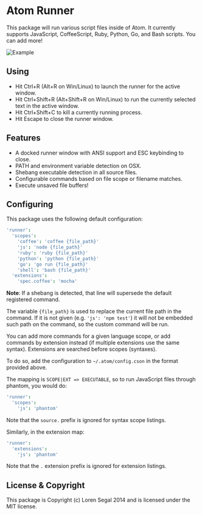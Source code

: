# Atom Runner

This package will run various script files inside of Atom.
It currently supports JavaScript, CoffeeScript, Ruby, Python, Go, and Bash
scripts. You can add more!

![Example](https://raw.githubusercontent.com/lsegal/atom-runner/master/resources/screenshot-1.png)

## Using

* Hit Ctrl+R (Alt+R on Win/Linux) to launch the runner for the active window.
* Hit Ctrl+Shift+R (Alt+Shift+R on Win/Linux) to run the currently selected
  text in the active window.
* Hit Ctrl+Shift+C to kill a currently running process.
* Hit Escape to close the runner window.

## Features

* A docked runner window with ANSI support and ESC keybinding to close.
* PATH and environment variable detection on OSX.
* Shebang executable detection in all source files.
* Configurable commands based on file scope or filename matches.
* Execute unsaved file buffers!

## Configuring

This package uses the following default configuration:

```cson
'runner':
  'scopes':
    'coffee': 'coffee {file_path}'
    'js': 'node {file_path}'
    'ruby': 'ruby {file_path}'
    'python': 'python {file_path}'
    'go': 'go run {file_path}'
    'shell': 'bash {file_path}'
  'extensions':
    'spec.coffee': 'mocha'
```

**Note**: If a shebang is detected, that line will supersede the
          default registered command.

The variable `{file_path}` is used to replace the current file path in the
command. If it is not given (e.g. `'js': 'npm test'`) it will not be embedded
such path on the command, so the custom command will be run.

You can add more commands for a given language scope, or add commands by
extension instead (if multiple extensions use the same syntax). Extensions
are searched before scopes (syntaxes).

To do so, add the configuration to `~/.atom/config.cson` in the format provided
above.

The mapping is `SCOPE|EXT => EXECUTABLE`, so to run JavaScript files through
phantom, you would do:

```cson
'runner':
  'scopes':
    'js': 'phantom'
```

Note that the `source.` prefix is ignored for syntax scope listings.

Similarly, in the extension map:

```cson
'runner':
  'extensions':
    'js': 'phantom'
```

Note that the `.` extension prefix is ignored for extension listings.

## License & Copyright

This package is Copyright (c) Loren Segal 2014 and is licensed under the MIT
license.
